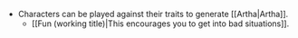 - Characters can be played against their traits to generate [[Artha|Artha]]. 
	- [[Fun (working title)|This encourages you to get into bad situations]]. 